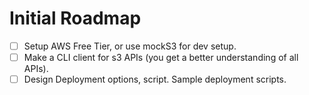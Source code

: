 # Initial Roadmap

- [ ] Setup AWS Free Tier, or use mockS3 for dev setup.
- [ ] Make a CLI client for s3 APIs (you get a better understanding of all APIs).
- [ ] Design Deployment options, script. Sample deployment scripts.
